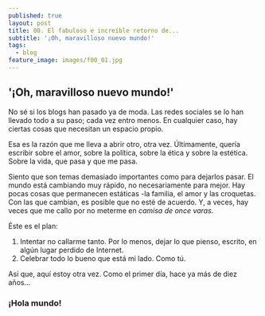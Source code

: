 ```yaml
---
published: true
layout: post
title: 00. El fabuloso e increíble retorno de...
subtitle: '¡Oh, maravilloso nuevo mundo!'
tags:
  - blog
feature_image: images/f00_01.jpg
---
```

## '¡Oh, maravilloso nuevo mundo!'

No sé si los blogs han pasado ya de moda. Las redes sociales se lo han llevado todo a su paso; cada vez entro menos. En cualquier caso, hay ciertas cosas que necesitan un espacio propio.

Esa es la razón que me lleva a abrir otro, otra vez. Últimamente, quería escribir sobre el amor, sobre la política, sobre la ética y sobre la estética. Sobre la vida, que pasa y que me pasa. 

Siento que son temas demasiado importantes como para dejarlos pasar. El mundo está cambiando muy rápido, no necesariamente para mejor. Hay pocas cosas que permanecen estáticas -la familia, el amor y las croquetas. Con las que cambian, es posible que no esté de acuerdo. Y, a veces, hay veces que me callo por no meterme en _camisa de once varas_. 

Éste es el plan:  
1. Intentar no callarme tanto. Por lo menos, dejar lo que pienso, escrito, en algún lugar perdido de Internet.
2. Celebrar todo lo bueno que está mi lado. Como tú.

Así que, aquí estoy otra vez. Como el primer día, hace ya más de diez años...

### ¡Hola mundo!
